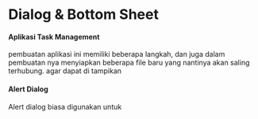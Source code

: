 # Dialog & Bottom Sheet

#### Aplikasi Task Management

pembuatan aplikasi ini memiliki beberapa langkah, dan juga dalam pembuatan nya menyiapkan beberapa file baru yang nantinya akan saling terhubung. agar dapat di tampikan

#### Alert Dialog

Alert dialog biasa digunakan untuk 
